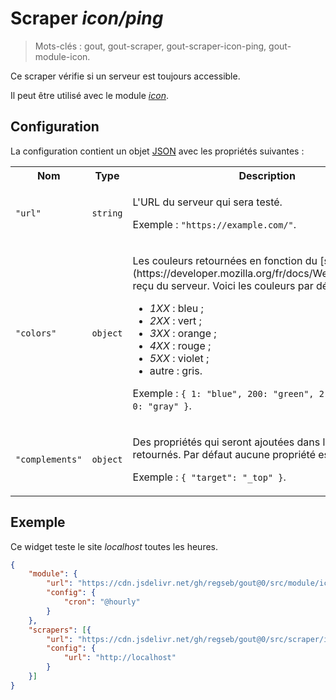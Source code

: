# Scraper _icon/ping_

> Mots-clés : gout, gout-scraper, gout-scraper-icon-ping, gout-module-icon.

Ce scraper vérifie si un serveur est toujours accessible.

Il peut être utilisé avec le module
[_icon_](https://github.com/regseb/gout/tree/HEAD/src/module/icon#readme).

## Configuration

La configuration contient un objet
[JSON](https://www.json.org/json-fr.html "JavaScript Object Notation") avec les
propriétés suivantes :

<table>
  <tr>
    <th>Nom</th>
    <th>Type</th>
    <th>Description</th>
  </tr>
  <tr>
    <td><code>"url"</code></td>
    <td><code>string</code></td>
    <td>
      <p>
        L'URL du serveur qui sera testé.
      </p>
      <p>
        Exemple : <code>"https://example.com/"</code>.
      </p>
    </td>
  </tr>
  <tr>
    <td><code>"colors"</code></td>
    <td><code>object</code></td>
    <td>
      <p>
        Les couleurs retournées en fonction du [statut
        HTTP](https://developer.mozilla.org/fr/docs/Web/HTTP/Status) reçu du
        serveur. Voici les couleurs par défaut :
      </p>
      <ul>
        <li><em>1XX</em> : bleu ;</li>
        <li><em>2XX</em> : vert ;</li>
        <li><em>3XX</em> : orange ;</li>
        <li><em>4XX</em> : rouge ;</li>
        <li><em>5XX</em> : violet ;</li>
        <li>autre : gris.</li>
      </ul>
      <p>
        Exemple :
        <code>{ 1: "blue", 200: "green", 2: "darkgreen", 0: "gray" }</code>.
      </p>
    </td>
  </tr>
  <tr>
    <td><code>"complements"</code></td>
    <td><code>object</code></td>
    <td>
      <p>
        Des propriétés qui seront ajoutées dans les éléments retournés. Par
        défaut aucune propriété est ajoutée.
      </p>
      <p>
        Exemple : <code>{ "target": "_top" }</code>.
      </p>
    </td>
  </tr>
</table>

## Exemple

Ce widget teste le site _localhost_ toutes les heures.

```JSON
{
    "module": {
        "url": "https://cdn.jsdelivr.net/gh/regseb/gout@0/src/module/icon/icon.js",
        "config": {
            "cron": "@hourly"
        }
    },
    "scrapers": [{
        "url": "https://cdn.jsdelivr.net/gh/regseb/gout@0/src/scraper/icon/ping/ping.js",
        "config": {
            "url": "http://localhost"
        }
    }]
}
```
